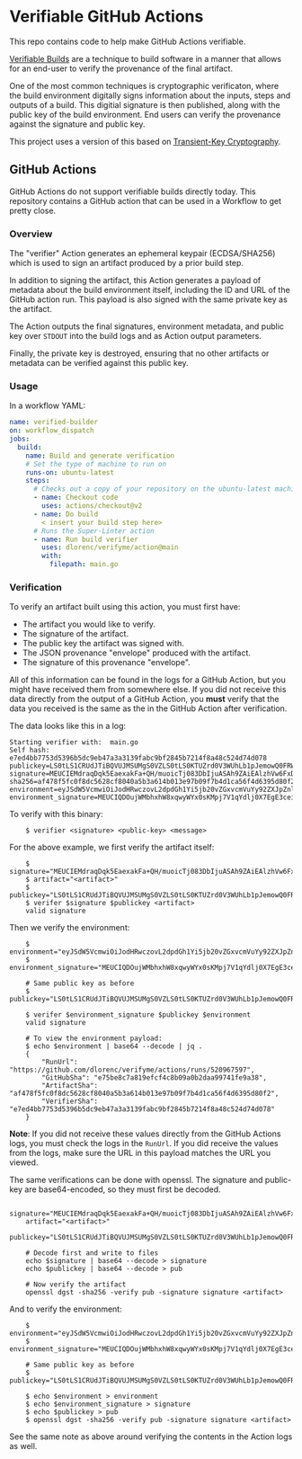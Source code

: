 # Verifiable GitHub Actions

This repo contains code to help make GitHub Actions verifiable.

[Verifiable Builds](https://cloud.google.com/security/binary-authorization-for-borg) are
a technique to build software in a manner that allows for an end-user to verify the
provenance of the final artifact.

One of the most common techniques is cryptographic verificaton, where the build environment
digitally signs information about the inputs, steps and outputs of a build.
This digitial signature is then published, along with the public key of the build environment.
End users can verify the provenance against the signature and public key.

This project uses a version of this based on [Transient-Key Cryptography](https://en.wikipedia.org/wiki/Transient-key_cryptography).

## GitHub Actions

GitHub Actions do not support verifiable builds directly today.
This repository contains a GitHub action that can be used in a Workflow to get pretty close.

### Overview

The "verifier" Action generates an ephemeral keypair (ECDSA/SHA256) which is used to sign
an artifact produced by a prior build step.

In addition to signing the artifact, this Action generates a payload of metadata about the build
environment itself, including the ID and URL of the GitHub action run.
This payload is also signed with the same private key as the artifact.

The Action outputs the final signatures, environment metadata, and public key over `STDOUT` into
the build logs and as Action output parameters.

Finally, the private key is destroyed, ensuring that no other artifacts or metadata can be verified
against this public key.

### Usage

In a workflow YAML:

```yaml
name: verified-builder
on: workflow_dispatch
jobs:
  build:
    name: Build and generate verification
    # Set the type of machine to run on
    runs-on: ubuntu-latest
    steps:
      # Checks out a copy of your repository on the ubuntu-latest machine
      - name: Checkout code
        uses: actions/checkout@v2
      - name: Do build
        < insert your build step here>
      # Runs the Super-Linter action
      - name: Run build verifier
        uses: dlorenc/verifyme/action@main
        with:
          filepath: main.go
```

### Verification

To verify an artifact built using this action, you must first have:

* The artifact you would like to verify.
* The signature of the artifact.
* The public key the artifact was signed with.
* The JSON provenance "envelope" produced with the artifact.
* The signature of this provenance "envelope".

All of this information can be found in the logs for a GitHub Action, but you might have received them
from somewhere else.
If you did not receive this data directly from the output of a GitHub Action, you **must** verify that
the data you received is the same as the in the GitHub Action after verification.

The data looks like this in a log:

```shell
Starting verifier with:  main.go
Self hash:  e7ed4bb7753d5396b5dc9eb47a3a3139fabc9bf2845b7214f8a48c524d74d078
publickey=LS0tLS1CRUdJTiBQVUJMSUMgS0VZLS0tLS0KTUZrd0V3WUhLb1pJemowQ0FRWUlLb1pJemowREFRY0RRZ0FFdUIvQnZyaXQ2M01aRndZaUVyU05DcDJhMlhEbwplL25MWDY5T2VZVnQ1enNpZzNuRm5aY05HZFV3WWJVTndCVElDTlRnVXJFc2puelJDSm9wNnAyY0NBPT0KLS0tLS1FTkQgUFVCTElDIEtFWS0tLS0tCg==
signature=MEUCIEMdraqDqk5EaexakFa+QH/muoicTj083DbIjuASAh9ZAiEAlzhVw6FxDGoIKhvSdhppyUcF3kPcG1w86ngstw/nw74=
sha256=af478f5fc0f8dc5628cf8040a5b3a614b013e97b09f7b4d1ca56f4d6395d80f2
environment=eyJSdW5VcmwiOiJodHRwczovL2dpdGh1Yi5jb20vZGxvcmVuYy92ZXJpZnltZS9hY3Rpb25zL3J1bnMvNTIwOTY3NTk3IiwiR2l0SHViU2hhIjoiZTc1YmU4YzdhODE5ZWZjZjRjOGIwOWEwYjJkYWE5OTc0MWZlOWEzOCIsIkFydGlmYWN0U2hhIjoiYWY0NzhmNWZjMGY4ZGM1NjI4Y2Y4MDQwYTViM2E2MTRiMDEzZTk3YjA5ZjdiNGQxY2E1NmY0ZDYzOTVkODBmMiIsIlZlcmlmaWVyU2hhIjoiZTdlZDRiYjc3NTNkNTM5NmI1ZGM5ZWI0N2EzYTMxMzlmYWJjOWJmMjg0NWI3MjE0ZjhhNDhjNTI0ZDc0ZDA3OCJ9
environment_signature=MEUCIQDOujWMbhxhW8xqwyWYx0sKMpj7V1qYdlj0X7EgE3ceiwIgIwIQ84H7vkazUcY+IQ1wanDNeRndIIGEQHiGnqHmHfU=
```

To verify with this binary:

```shell
    $ verifier <signature> <public-key> <message>
```

For the above example, we first verify the artifact itself:

```shell
    $ signature="MEUCIEMdraqDqk5EaexakFa+QH/muoicTj083DbIjuASAh9ZAiEAlzhVw6FxDGoIKhvSdhppyUcF3kPcG1w86ngstw/nw74="
    $ artifact="<artifact>"
    $ publickey="LS0tLS1CRUdJTiBQVUJMSUMgS0VZLS0tLS0KTUZrd0V3WUhLb1pJemowQ0FRWUlLb1pJemowREFRY0RRZ0FFdUIvQnZyaXQ2M01aRndZaUVyU05DcDJhMlhEbwplL25MWDY5T2VZVnQ1enNpZzNuRm5aY05HZFV3WWJVTndCVElDTlRnVXJFc2puelJDSm9wNnAyY0NBPT0KLS0tLS1FTkQgUFVCTElDIEtFWS0tLS0tCg=="
    $ verifer $signature $publickey <artifact>
    valid signature
```

Then we verify the environment:

```shell
    $ environment="eyJSdW5VcmwiOiJodHRwczovL2dpdGh1Yi5jb20vZGxvcmVuYy92ZXJpZnltZS9hY3Rpb25zL3J1bnMvNTIwOTY3NTk3IiwiR2l0SHViU2hhIjoiZTc1YmU4YzdhODE5ZWZjZjRjOGIwOWEwYjJkYWE5OTc0MWZlOWEzOCIsIkFydGlmYWN0U2hhIjoiYWY0NzhmNWZjMGY4ZGM1NjI4Y2Y4MDQwYTViM2E2MTRiMDEzZTk3YjA5ZjdiNGQxY2E1NmY0ZDYzOTVkODBmMiIsIlZlcmlmaWVyU2hhIjoiZTdlZDRiYjc3NTNkNTM5NmI1ZGM5ZWI0N2EzYTMxMzlmYWJjOWJmMjg0NWI3MjE0ZjhhNDhjNTI0ZDc0ZDA3OCJ9"
    $ environment_signature="MEUCIQDOujWMbhxhW8xqwyWYx0sKMpj7V1qYdlj0X7EgE3ceiwIgIwIQ84H7vkazUcY+IQ1wanDNeRndIIGEQHiGnqHmHfU="

    # Same public key as before
    $ publickey="LS0tLS1CRUdJTiBQVUJMSUMgS0VZLS0tLS0KTUZrd0V3WUhLb1pJemowQ0FRWUlLb1pJemowREFRY0RRZ0FFdUIvQnZyaXQ2M01aRndZaUVyU05DcDJhMlhEbwplL25MWDY5T2VZVnQ1enNpZzNuRm5aY05HZFV3WWJVTndCVElDTlRnVXJFc2puelJDSm9wNnAyY0NBPT0KLS0tLS1FTkQgUFVCTElDIEtFWS0tLS0tCg=="

    $ verifer $environment_signature $publickey $environment
    valid signature

    # To view the environment payload:
    $ echo $environment | base64 --decode | jq .
    {
        "RunUrl": "https://github.com/dlorenc/verifyme/actions/runs/520967597",
        "GitHubSha": "e75be8c7a819efcf4c8b09a0b2daa99741fe9a38",
        "ArtifactSha": "af478f5fc0f8dc5628cf8040a5b3a614b013e97b09f7b4d1ca56f4d6395d80f2",
        "VerifierSha": "e7ed4bb7753d5396b5dc9eb47a3a3139fabc9bf2845b7214f8a48c524d74d078"
    }
```

**Note**: If you did not receive these values directly from the GitHub Actions logs, you must
check the logs in the `RunUrl`.
If you did receive the values from the logs, make sure the URL in this payload matches the URL
you viewed.


The same verifications can be done with openssl.
The signature and public-key are base64-encoded, so they must first be decoded.

```shell
    signature="MEUCIEMdraqDqk5EaexakFa+QH/muoicTj083DbIjuASAh9ZAiEAlzhVw6FxDGoIKhvSdhppyUcF3kPcG1w86ngstw/nw74="
    artifact="<artifact>"
    publickey="LS0tLS1CRUdJTiBQVUJMSUMgS0VZLS0tLS0KTUZrd0V3WUhLb1pJemowQ0FRWUlLb1pJemowREFRY0RRZ0FFdUIvQnZyaXQ2M01aRndZaUVyU05DcDJhMlhEbwplL25MWDY5T2VZVnQ1enNpZzNuRm5aY05HZFV3WWJVTndCVElDTlRnVXJFc2puelJDSm9wNnAyY0NBPT0KLS0tLS1FTkQgUFVCTElDIEtFWS0tLS0tCg=="

    # Decode first and write to files
    echo $signature | base64 --decode > signature
    echo $publickey | base64 --decode > pub
    
    # Now verify the artifact
    openssl dgst -sha256 -verify pub -signature signature <artifact>
```

And to verify the environment: 

```shell
    $ environment="eyJSdW5VcmwiOiJodHRwczovL2dpdGh1Yi5jb20vZGxvcmVuYy92ZXJpZnltZS9hY3Rpb25zL3J1bnMvNTIwOTY3NTk3IiwiR2l0SHViU2hhIjoiZTc1YmU4YzdhODE5ZWZjZjRjOGIwOWEwYjJkYWE5OTc0MWZlOWEzOCIsIkFydGlmYWN0U2hhIjoiYWY0NzhmNWZjMGY4ZGM1NjI4Y2Y4MDQwYTViM2E2MTRiMDEzZTk3YjA5ZjdiNGQxY2E1NmY0ZDYzOTVkODBmMiIsIlZlcmlmaWVyU2hhIjoiZTdlZDRiYjc3NTNkNTM5NmI1ZGM5ZWI0N2EzYTMxMzlmYWJjOWJmMjg0NWI3MjE0ZjhhNDhjNTI0ZDc0ZDA3OCJ9"
    $ environment_signature="MEUCIQDOujWMbhxhW8xqwyWYx0sKMpj7V1qYdlj0X7EgE3ceiwIgIwIQ84H7vkazUcY+IQ1wanDNeRndIIGEQHiGnqHmHfU="

    # Same public key as before
    $ publickey="LS0tLS1CRUdJTiBQVUJMSUMgS0VZLS0tLS0KTUZrd0V3WUhLb1pJemowQ0FRWUlLb1pJemowREFRY0RRZ0FFdUIvQnZyaXQ2M01aRndZaUVyU05DcDJhMlhEbwplL25MWDY5T2VZVnQ1enNpZzNuRm5aY05HZFV3WWJVTndCVElDTlRnVXJFc2puelJDSm9wNnAyY0NBPT0KLS0tLS1FTkQgUFVCTElDIEtFWS0tLS0tCg=="

    $ echo $environment > environment
    $ echo $environment_signature > signature
    $ echo $publickey > pub
    $ openssl dgst -sha256 -verify pub -signature signature <artifact>
```

See the same note as above around verifying the contents in the Action logs as well.
